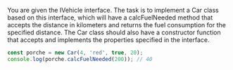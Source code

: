 
You are given the IVehicle interface. The task is to implement a Car class based on this interface, which will have a calcFuelNeeded method that accepts the distance in kilometers and returns the fuel consumption for the specified distance. The Car class should also have a constructor function that accepts and implements the properties specified in the interface.

```typescript
const porche = new Car(4, 'red', true, 20);
console.log(porche.calcFuelNeeded(200)); // 40
```
